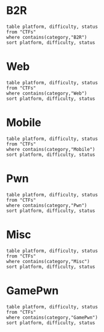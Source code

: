 # B2R

```dataview
table platform, difficulty, status
from "CTFs"
where contains(category,"B2R") 
sort platform, difficulty, status
```

# Web

```dataview
table platform, difficulty, status
from "CTFs"
where contains(category,"Web") 
sort platform, difficulty, status
```

# Mobile

```dataview
table platform, difficulty, status
from "CTFs"
where contains(category,"Mobile") 
sort platform, difficulty, status
```

# Pwn

```dataview
table platform, difficulty, status
from "CTFs"
where contains(category,"Pwn") 
sort platform, difficulty, status
```

# Misc

```dataview
table platform, difficulty, status
from "CTFs"
where contains(category,"Misc") 
sort platform, difficulty, status
```

# GamePwn

```dataview
table platform, difficulty, status
from "CTFs"
where contains(category,"GamePwn") 
sort platform, difficulty, status
```
